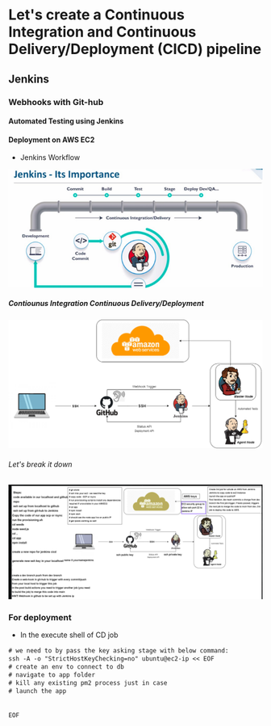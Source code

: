 # Let's create a Continuous Integration and Continuous Delivery/Deployment (CICD) pipeline
## Jenkins
### Webhooks with Git-hub
#### Automated Testing using Jenkins
#### Deployment on AWS EC2

- Jenkins Workflow
  
![](images/jenkins.png)

  ##### Contiounus Integration Continuous Delivery/Deployment 
![](images/CICD.png)

###### Let's break it down 
  ![](images/cicd_jenkins.png)

### For deployment
- In the execute shell of CD job

```
# we need to by pass the key asking stage with below command:
ssh -A -o "StrictHostKeyChecking=no" ubuntu@ec2-ip << EOF	
# create an env to connect to db
# navigate to app folder
# kill any existing pm2 process just in case
# launch the app
    

EOF
```